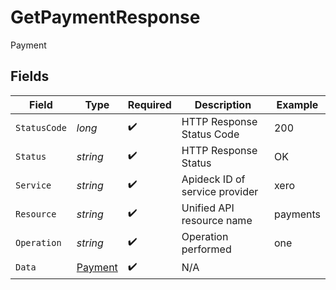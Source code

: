# GetPaymentResponse

Payment


## Fields

| Field                                         | Type                                          | Required                                      | Description                                   | Example                                       |
| --------------------------------------------- | --------------------------------------------- | --------------------------------------------- | --------------------------------------------- | --------------------------------------------- |
| `StatusCode`                                  | *long*                                        | :heavy_check_mark:                            | HTTP Response Status Code                     | 200                                           |
| `Status`                                      | *string*                                      | :heavy_check_mark:                            | HTTP Response Status                          | OK                                            |
| `Service`                                     | *string*                                      | :heavy_check_mark:                            | Apideck ID of service provider                | xero                                          |
| `Resource`                                    | *string*                                      | :heavy_check_mark:                            | Unified API resource name                     | payments                                      |
| `Operation`                                   | *string*                                      | :heavy_check_mark:                            | Operation performed                           | one                                           |
| `Data`                                        | [Payment](../../Models/Components/Payment.md) | :heavy_check_mark:                            | N/A                                           |                                               |